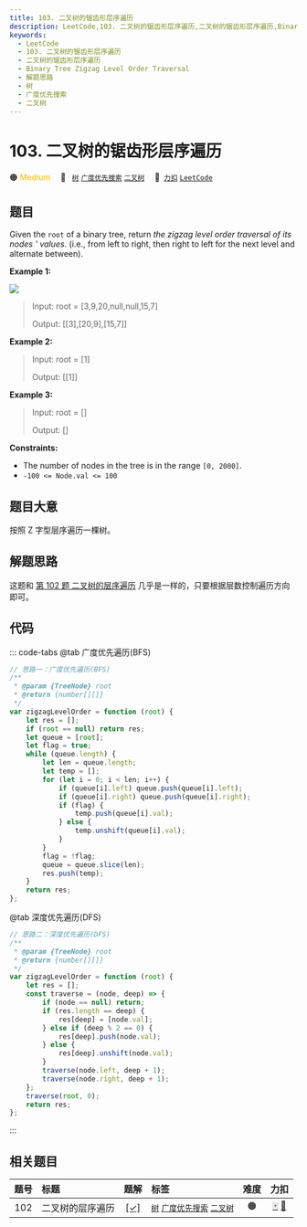 ```yaml
---
title: 103. 二叉树的锯齿形层序遍历
description: LeetCode,103. 二叉树的锯齿形层序遍历,二叉树的锯齿形层序遍历,Binary Tree Zigzag Level Order Traversal,解题思路,树,广度优先搜索,二叉树
keywords:
  - LeetCode
  - 103. 二叉树的锯齿形层序遍历
  - 二叉树的锯齿形层序遍历
  - Binary Tree Zigzag Level Order Traversal
  - 解题思路
  - 树
  - 广度优先搜索
  - 二叉树
---
```


# 103. 二叉树的锯齿形层序遍历

🟠 <font color=#ffb800>Medium</font>&emsp; 🔖&ensp; [`树`](/tag/tree.md) [`广度优先搜索`](/tag/breadth-first-search.md) [`二叉树`](/tag/binary-tree.md)&emsp; 🔗&ensp;[`力扣`](https://leetcode.cn/problems/binary-tree-zigzag-level-order-traversal) [`LeetCode`](https://leetcode.com/problems/binary-tree-zigzag-level-order-traversal)

## 题目

Given the `root` of a binary tree, return _the zigzag level order traversal of its nodes ' values_. (i.e., from left to right, then right to left for the
next level and alternate between).

**Example 1:**

![](https://assets.leetcode.com/uploads/2021/02/19/tree1.jpg)

> Input: root = [3,9,20,null,null,15,7]
>
> Output: [[3],[20,9],[15,7]]

**Example 2:**

> Input: root = [1]
>
> Output: [[1]]

**Example 3:**

> Input: root = []
>
> Output: []

**Constraints:**

- The number of nodes in the tree is in the range `[0, 2000]`.
- `-100 <= Node.val <= 100`

## 题目大意

按照 Z 字型层序遍历一棵树。

## 解题思路

这题和 [第 102 题 二叉树的层序遍历](./0102.md) 几乎是一样的，只要根据层数控制遍历方向即可。

## 代码

::: code-tabs
@tab 广度优先遍历(BFS)

```javascript
// 思路一：广度优先遍历(BFS)
/**
 * @param {TreeNode} root
 * @return {number[][]}
 */
var zigzagLevelOrder = function (root) {
	let res = [];
	if (root == null) return res;
	let queue = [root];
	let flag = true;
	while (queue.length) {
		let len = queue.length;
		let temp = [];
		for (let i = 0; i < len; i++) {
			if (queue[i].left) queue.push(queue[i].left);
			if (queue[i].right) queue.push(queue[i].right);
			if (flag) {
				temp.push(queue[i].val);
			} else {
				temp.unshift(queue[i].val);
			}
		}
		flag = !flag;
		queue = queue.slice(len);
		res.push(temp);
	}
	return res;
};
```

@tab 深度优先遍历(DFS)

```javascript
// 思路二：深度优先遍历(DFS)
/**
 * @param {TreeNode} root
 * @return {number[][]}
 */
var zigzagLevelOrder = function (root) {
	let res = [];
	const traverse = (node, deep) => {
		if (node == null) return;
		if (res.length == deep) {
			res[deep] = [node.val];
		} else if (deep % 2 == 0) {
			res[deep].push(node.val);
		} else {
			res[deep].unshift(node.val);
		}
		traverse(node.left, deep + 1);
		traverse(node.right, deep + 1);
	};
	traverse(root, 0);
	return res;
};
```

:::

## 相关题目

<!-- prettier-ignore -->
| 题号 | 标题 | 题解 | 标签 | 难度 | 力扣 |
| :------: | :------ | :------: | :------ | :------: | :------: |
| 102 | 二叉树的层序遍历 | [[✓]](/problem/0102.md) |  [`树`](/tag/tree.md) [`广度优先搜索`](/tag/breadth-first-search.md) [`二叉树`](/tag/binary-tree.md) | 🟠 | [🀄️](https://leetcode.cn/problems/binary-tree-level-order-traversal) [🔗](https://leetcode.com/problems/binary-tree-level-order-traversal) |